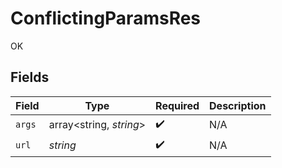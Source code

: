 # ConflictingParamsRes

OK


## Fields

| Field                   | Type                    | Required                | Description             |
| ----------------------- | ----------------------- | ----------------------- | ----------------------- |
| `args`                  | array<string, *string*> | :heavy_check_mark:      | N/A                     |
| `url`                   | *string*                | :heavy_check_mark:      | N/A                     |
